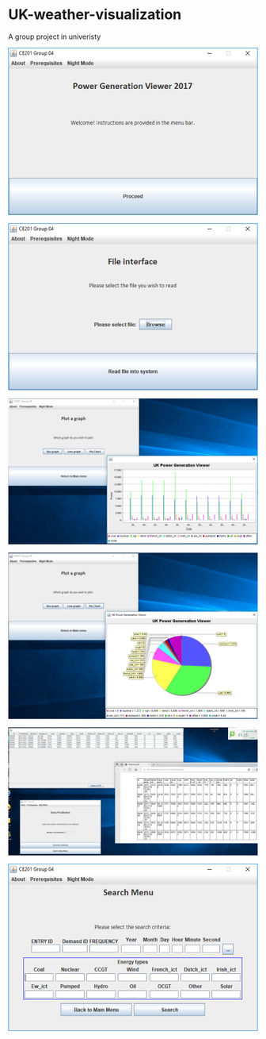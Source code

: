 # UK-weather-visualization
A group project in univeristy

![](welcome.PNG)

![](file.PNG)

![](barGraph.PNG)

![](pieChart.PNG)

![](predictionFinal.PNG)

![](search.PNG)


